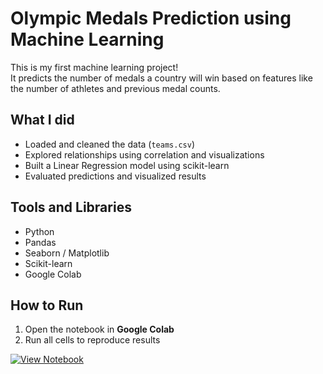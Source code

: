 # Olympic Medals Prediction using Machine Learning

This is my first machine learning project!  
It predicts the number of medals a country will win based on features like the number of athletes and previous medal counts.

## What I did
- Loaded and cleaned the data (`teams.csv`)
- Explored relationships using correlation and visualizations
- Built a Linear Regression model using scikit-learn
- Evaluated predictions and visualized results

## Tools and Libraries
- Python
- Pandas
- Seaborn / Matplotlib
- Scikit-learn
- Google Colab

## How to Run
1. Open the notebook in **Google Colab**
2. Run all cells to reproduce results

[![View Notebook](https://img.shields.io/badge/Open%20in%20GitHub-181717?logo=github)](https://github.com/Javeriafazal/olympic-medal-prediction/blob/main/Medal_prediction.ipynb)
